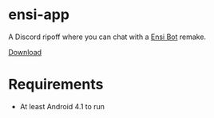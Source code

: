 # ensi-app

A Discord ripoff where you can chat with a <a href="https://aliernfrog.glitch.me/ensibot">Ensi Bot</a> remake.

<a href="https://github.com/aliernfrog/ensi-app/releases">Download</a>

# Requirements
- At least Android 4.1 to run
